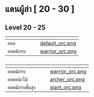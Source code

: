# แดนผู้ล่า \[ 20 - 30 ]

## **Level 20 - 25**

<table data-card-size="large" data-view="cards" data-full-width="true"><thead><tr><th></th><th></th><th></th><th data-hidden data-card-cover data-type="files"></th></tr></thead><tbody><tr><td>ออค</td><td></td><td></td><td><a href="../.gitbook/assets/default_orc.png">default_orc.png</a></td></tr><tr><td>ออคนักรบ</td><td></td><td></td><td><a href="../.gitbook/assets/warrior_orc.png">warrior_orc.png</a></td></tr></tbody></table>

##

<table data-card-size="large" data-view="cards" data-full-width="true"><thead><tr><th></th><th></th><th></th><th data-hidden data-card-cover data-type="files"></th></tr></thead><tbody><tr><td>ออคนักรบ</td><td></td><td></td><td><a href="../.gitbook/assets/warrior_orc.png">warrior_orc.png</a></td></tr><tr><td>ออคหน้าไม้</td><td></td><td></td><td><a href="../.gitbook/assets/archer_orc.png">archer_orc.png</a></td></tr><tr><td>ออคนักรบชั้นสูง</td><td></td><td></td><td><a href="../.gitbook/assets/giant_orc.png">giant_orc.png</a></td></tr></tbody></table>
